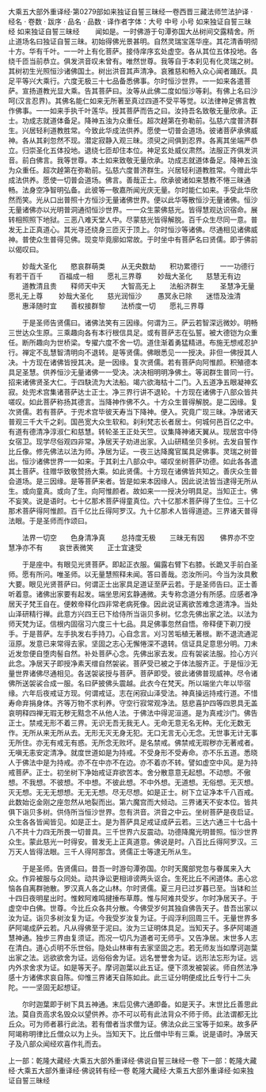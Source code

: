 大乘五大部外重译经·第0279部如来独证自誓三昧经一卷西晋三藏法师竺法护译
· 经名 · 卷数 · 跋序
· 品名 · 品数 · 译作者字体：大号 中号 小号
如来独证自誓三昧经
如来独证自誓三昧经
　　闻如是。一时佛游于句潭弥国大丛树间交露精舍。所止道场名曰独证自誓三昧。初始得佛光景甚明。自然灵瑞宝莲华座。其花清香明彻十方。华有千叶。一一叶上有化菩萨。接侍庠序玄处虚空。各从其位五体投地。各绕千匝当前恭立。俱发洪音叹未曾有。唯然世尊。我等自于本刹见有化灵瑞之树。其树初生光照恒沙诸佛国土。树出洪音其声清净。哀雅慈和畅入众心闻者踊跃。具足平等兴大乘行。六度无极三十七品备悉佛事。尔时恒沙世界。一一如来各遣菩萨。宣扬道教光显大乘。告其菩萨曰。汝等从此佛二度如恒沙等刹。有佛上名曰沙呵(汉言忍界)。其佛名能仁如来无所著至真过四道不受平等觉。以法律神足佛言教作佛事。一一如来手执千叶莲华。授其菩萨而告之曰。汝持吾名致敬无量欣承。正士。功成志就道体备足。降神五浊为众重任。超次趠第在弥勒前。弘慈六度普济群生。兴居轻利道教胜常。今致此华成法供养。愿使一切普会道场。彼诸菩萨承佛威神。各从其刹忽然不现。潜定寂静入观三昧。须臾之间俱到忍界。各离其坐端严恭立。归崇圣化五体投地。退绕七匝却住本位。神足玄处威仪肃然。法服正齐俱发洪音。前白佛言。我等世尊。本土如来致敬无量欣承。功成志就道体备足。降神五浊为众重任。超次趠第在弥勒前。弘慈六度普济群生。兴居轻利道教胜常。今赠此华成法供养。愿使一切普会道场。佛言。善哉正士。欣承彼诸如来慧教不惓三昧通畅。法身空净智明弘备。此彼等一敬嘉所闻光庆无量。尔时能仁如来。手受此华欣然而笑。光从口出普照十方恒沙无量诸佛世界。便以此华等散恒沙无量诸佛。恒沙无量诸佛亦以光明普洞通彻恒沙世界。一一众生蒙佛慈光。皆得慧观达识宿命。展转相照照下地狱。三恶八难天堂人中。尽蒙慈光皆得解脱。百千众生尽同一意。普发无上正真道心。其光寻还绕身三匝灭于顶上。尔时恒沙等诸佛。尽通相见诸佛威神。普使众生普得见佛。现变毕竟廓如常故。于时坐中有菩萨名曰贤儒。即于佛前以偈叹曰。

　　妙哉大圣化　　愍哀群萌类
　　从无央数劫　　积功累德行
　　一一功德行　　有若干百千
　　百福成一相　　愿礼三界尊
　　妙哉大圣化　　慈慧无有边
　　道教清且贵　　释师天中天
　　大智高无上　　法船济群生
　　圣慧净无量　　愿礼无上尊
　　妙哉大圣化　　慈光润恒沙
　　愚冥永已除　　迷悟及浊清
　　惠泽随时宜　　善权接群黎
　　法桥度一切　　愿礼三界尊

　　于是圣师告贤儒曰。诸佛法笑有三因缘。何谓为三。萨云若智深远微妙。明畅三世达众生原。三乘趣向各有本行根信具足。或有菩萨志在弘誓。被大德铠为众重任。断所趣向为世桥梁。专擢六度不舍一切。道住渐着勇猛精进。布施无想戒忍护行。禅定不乱慧智清明向不退转。是等贤儒。佛眼悉见一一授决。非但一佛授其人决。十方现在诸佛皆授其决。是一因缘。复次贤儒。若有菩萨向阿惟颜。积殖德本具足圣慧。供养恒沙无量诸佛一一受决。决决相明明净佛土。等润群生普同一行。招来诸佛贤圣大仁。于四駃流为大法船。竭六欲海枯十二门。入五道净五眼凝神玄寂。处兜术宫集诸菩萨达士正士。净三界行讲不退轮。十方现在诸佛于八部众皆共嗟叹。如此菩萨称扬其德言。当降神作佛不久。十方众生普得解脱。是二因缘。复次贤儒。若有菩萨。于兜术宫毕彼天寿当下降神。便入。究竟广现三昧。净居诸天普观三千大千之刹。国邑宽大众生软和。刹利梵志长者居士。何城何邑百亿之中。有道有德清净淳淑仁和慈慧。转轮圣王正处天竺。议集降神诸天翼从。现居宫中侍女宿卫。现学尽俗观四非常。净居天子劝进出家。入山研精坐贝多树。去发自誓作比丘像。修先佛法以法为师。净居为证。一夜三达降魔官属具足佛事。灵瑞之树普出。恒沙诸佛世界一一如来。于其刹土八部众中。嗟叹坐树菩萨功德。如此各各遣其土菩萨。往赠华致敬赞扬大乘。如此贤儒。十方现在诸佛皆共知之。善庆众生普会道场。是三因缘。是等菩萨来者。皆是如来本因缘人。因此说法皆当逮得无所从生。或向童真。或向了生。向阿惟颜者。故如来一一授决分明具足。当知正士。佛不妄笑。说是语时。七十亿那术菩萨得童真位。六十亿那术菩萨得了生位。三十亿那术菩萨得阿惟颜。百千亿比丘得阿罗汉。九十亿那术人皆得道迹。三界诸天普得法眼。于是圣师而作颂曰。

　　法界一切空　　色身清净真
　　总持度无极　　三昧无有因
　　佛界亦不空　　慧净亦不有
　　哀世表微笑　　正士宜速受

　　于是座中。有眼见光贤菩萨。即起正衣服。偏露右臂下右膝。长跪叉手前白圣师。愿有所问。唯圣师。以无量慧照释未闻。答曰善哉。恣汝所问。今当为汝具敷大要。眼见光贤菩萨曰。何谓正士出家具足道证至萨云若。于是圣师告曰。正士善听着意。诸佛出家要有起发。端坐思闲玄静通微。夫专称念道分有所感。应感者净居天子梵王自在。便敕帝释化四非常老病死像。因此说证离欲苦难念道清净。当处山泽研精行禅。此意方兴四王已下给侍所当诣贝多树。忆念先佛出家之法。以法为师天梵为证。信根内固宿习六度三十七品。具足佛事忽然自悟。帝释便下剃刀授手。于是菩萨。左手执发右手持刀。心自念言。刈习苦垢植无著根。断不退流通泥洹原。发意已来常得去家。坚固之志心无懈惓深不退转。信证具足意思分明。刀未近发忽便自堕肉髻自然。补处菩萨心念。先佛出家去发。应有袈裟法服。捡心方兴此念。净居天子即授净素天缯自然袈裟。菩萨受已被之于体法服齐正。于是恒沙无量世界诸佛尽通相见。各送袈裟授与菩萨。菩萨即受。彼此诸佛普现威神。尽令诸佛所送袈裟合成一服。名曰萨披佛头震越。此衣今在梵天。所以端坐六年以毕宿缘。六年后夜戒证方现。何谓戒证。志在闲寂山泽受法。神真操远持戒行道。不惜寿命弃捐身体。齐等万物不求利养。守空行寂常观净法。慈悲喜护四等四恩具无盖哀明释四禅无瑕无秽无黠念不从他人法。于佛法中得泥洹道。是为真戒沙门。佛告正士。禁戒无形不着三界。无识无吾无我无人。无命无意无名无种。无化无数无作。无所从来无所从去。无形无灭无身无犯。无口无言无心无念。无世事无计无事无所住。亦无有戒无有惑。无所念无败坏。是名禁戒。佛禁戒无瑕秽亦无著戒者。无嗔无恚安定清净。就度世道如是为持戒。不受身形不受寿命。亦不乐五道。悉晓人于佛法中是为持戒。亦不在中亦不在边。亦不着亦不转。譬如虚空中风。是为持戒菩萨。正士。初坐树下净始戒证弃欲苦本。舍分散意意无起想。不动想。不傲想。不我想。不彼想。不中想。不彼此想。不中外想。无道想。无俗想。无灭想。灭无想。无无无想想。无无无想。尽无尽想。如是正士。树下立证净本千八百戒。此数始讫金刚之座忽然从地裂而出。第六魔宫而大倾动。三界诸天不安本位。皆共俱下诣贝多树。供侍所当恒沙世界。忽有洪音。洪音之中云。坐树菩萨是夜启证。众生各各皆闻皆见。如是正士。是为菩萨具足戒证成萨云若。三达六通三十七品十八不共十力四无所畏一切普具。三千世界六反震动。功德降魔光明普照。恒沙世界众生。蒙此慈光一时得安。普发无上正真道意。佛说是时。八百比丘得阿罗汉。三万天人皆得法眼。三千人得阿那含。贤儒正士等逮无所从生。

　　于是圣师。告贤儒曰。昔吾一时游句潭弥国。尔时天魔部党忽与眷属来入大众。作异被服与众同处。动共诤讼更相诽谤两头讴合。生死比丘不闲道体。恚心忿恼各自离群驰散。罗汉真人各之山林。尔时贤儒。夏三月已过岁暮已至。当钵和兰十四日夜明星出时。惟敕阿难鸣揵捶布草蓐。惟与阿难共受岁。尔时净居天子。于虚空中白佛。世尊。今比丘众各共分散。今佛受岁何其独自佛告天子。昔吾出家以汝为证。诣贝多树汝复为证。今我受岁汝复为证。于阎浮利回周三千。无量世界多萨阿竭成萨云若。凡从得佛至于泥曰。汝为三证明体具足。当知天子。多萨阿竭道慧神通。独步三界由复须证。而况一切凡为道者可无师乎。又告净居。末世多人志在清白。道心贞明不乐世俗。隐处山林审有去家坚固之志。若无师友当如摩诃迦葉出家之法。远欲欲舍为证。远俗俗舍为证。远名誉誉舍为证。远形法忘形为证。远内外求舍求为证。如是等天子。摩诃迦葉以此五证。便下须发被袈裟。师自然法净感十方诸佛求哀自陈。仰惟三界诸天自陈如此。此三证分明便成比丘专行十二头陀。一一坚固无起想证。

　　尔时迦葉即于树下具五神通。末后见佛六通即备。如是天子。末世比丘善思此法。莫自贡高求名毁众以望供养。亦不可以苟有此法背众不师于师。此法谓都无比丘众。可为师者慕行此法。若有僧者当求僧为证。佛法众此三宝等于如来。故多萨阿竭称明律比丘僧众以为上头。当知天下。比丘僧中毕有三乘。说是语时。净居天子及八部众闻经欢喜作礼而去。

上一部：乾隆大藏经·大乘五大部外重译经·佛说自誓三昧经一卷
下一部：乾隆大藏经·大乘五大部外重译经·佛说转有经一卷
乾隆大藏经·大乘五大部外重译经·如来独证自誓三昧经
